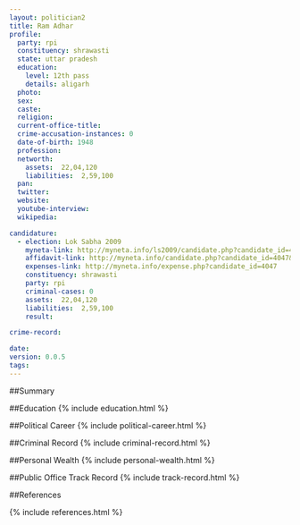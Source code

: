```yaml
---
layout: politician2
title: Ram Adhar
profile: 
  party: rpi
  constituency: shrawasti
  state: uttar pradesh
  education: 
    level: 12th pass
    details: aligarh
  photo: 
  sex: 
  caste: 
  religion: 
  current-office-title: 
  crime-accusation-instances: 0
  date-of-birth: 1948
  profession: 
  networth: 
    assets:  22,04,120
    liabilities:  2,59,100
  pan: 
  twitter: 
  website: 
  youtube-interview: 
  wikipedia: 

candidature: 
  - election: Lok Sabha 2009
    myneta-link: http://myneta.info/ls2009/candidate.php?candidate_id=4047
    affidavit-link: http://myneta.info/candidate.php?candidate_id=4047&scan=original
    expenses-link: http://myneta.info/expense.php?candidate_id=4047
    constituency: shrawasti 
    party: rpi
    criminal-cases: 0
    assets:  22,04,120
    liabilities:  2,59,100
    result:  

crime-record: 

date: 
version: 0.0.5
tags: 
---
```

##Summary


##Education
{% include education.html %}


##Political Career
{% include political-career.html %}


##Criminal Record
{% include criminal-record.html %}


##Personal Wealth
{% include personal-wealth.html %}


##Public Office Track Record
{% include track-record.html %}


##References


{% include references.html %}